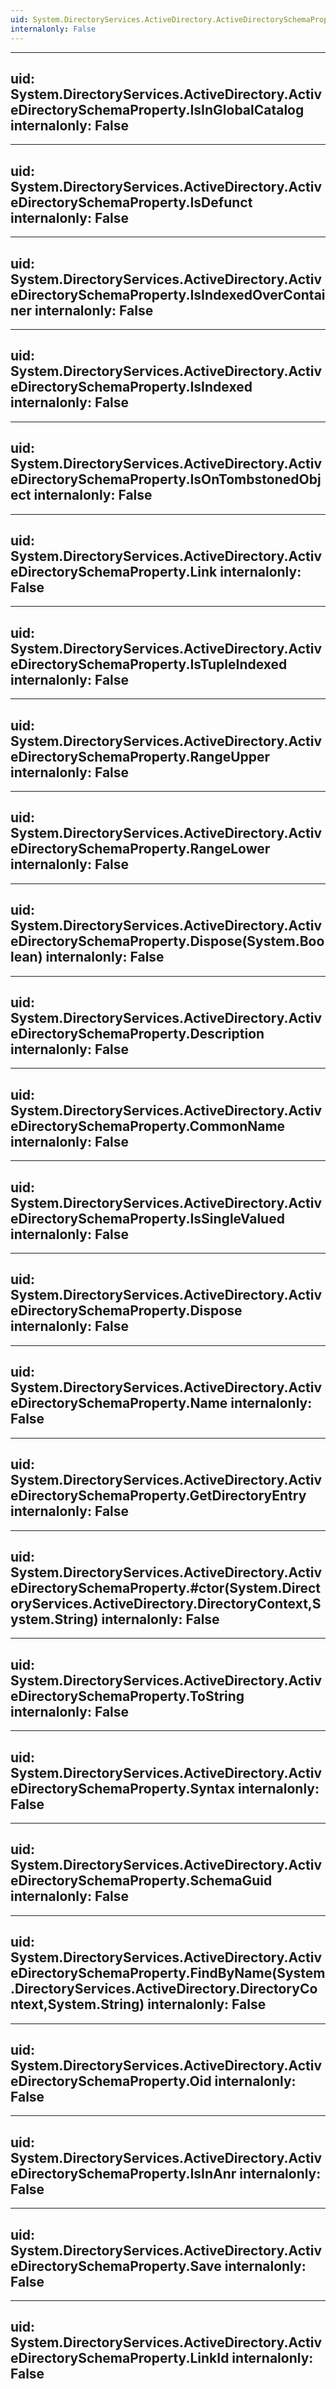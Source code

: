 ```yaml
---
uid: System.DirectoryServices.ActiveDirectory.ActiveDirectorySchemaProperty
internalonly: False
---
```


---
uid: System.DirectoryServices.ActiveDirectory.ActiveDirectorySchemaProperty.IsInGlobalCatalog
internalonly: False
---

---
uid: System.DirectoryServices.ActiveDirectory.ActiveDirectorySchemaProperty.IsDefunct
internalonly: False
---

---
uid: System.DirectoryServices.ActiveDirectory.ActiveDirectorySchemaProperty.IsIndexedOverContainer
internalonly: False
---

---
uid: System.DirectoryServices.ActiveDirectory.ActiveDirectorySchemaProperty.IsIndexed
internalonly: False
---

---
uid: System.DirectoryServices.ActiveDirectory.ActiveDirectorySchemaProperty.IsOnTombstonedObject
internalonly: False
---

---
uid: System.DirectoryServices.ActiveDirectory.ActiveDirectorySchemaProperty.Link
internalonly: False
---

---
uid: System.DirectoryServices.ActiveDirectory.ActiveDirectorySchemaProperty.IsTupleIndexed
internalonly: False
---

---
uid: System.DirectoryServices.ActiveDirectory.ActiveDirectorySchemaProperty.RangeUpper
internalonly: False
---

---
uid: System.DirectoryServices.ActiveDirectory.ActiveDirectorySchemaProperty.RangeLower
internalonly: False
---

---
uid: System.DirectoryServices.ActiveDirectory.ActiveDirectorySchemaProperty.Dispose(System.Boolean)
internalonly: False
---

---
uid: System.DirectoryServices.ActiveDirectory.ActiveDirectorySchemaProperty.Description
internalonly: False
---

---
uid: System.DirectoryServices.ActiveDirectory.ActiveDirectorySchemaProperty.CommonName
internalonly: False
---

---
uid: System.DirectoryServices.ActiveDirectory.ActiveDirectorySchemaProperty.IsSingleValued
internalonly: False
---

---
uid: System.DirectoryServices.ActiveDirectory.ActiveDirectorySchemaProperty.Dispose
internalonly: False
---

---
uid: System.DirectoryServices.ActiveDirectory.ActiveDirectorySchemaProperty.Name
internalonly: False
---

---
uid: System.DirectoryServices.ActiveDirectory.ActiveDirectorySchemaProperty.GetDirectoryEntry
internalonly: False
---

---
uid: System.DirectoryServices.ActiveDirectory.ActiveDirectorySchemaProperty.#ctor(System.DirectoryServices.ActiveDirectory.DirectoryContext,System.String)
internalonly: False
---

---
uid: System.DirectoryServices.ActiveDirectory.ActiveDirectorySchemaProperty.ToString
internalonly: False
---

---
uid: System.DirectoryServices.ActiveDirectory.ActiveDirectorySchemaProperty.Syntax
internalonly: False
---

---
uid: System.DirectoryServices.ActiveDirectory.ActiveDirectorySchemaProperty.SchemaGuid
internalonly: False
---

---
uid: System.DirectoryServices.ActiveDirectory.ActiveDirectorySchemaProperty.FindByName(System.DirectoryServices.ActiveDirectory.DirectoryContext,System.String)
internalonly: False
---

---
uid: System.DirectoryServices.ActiveDirectory.ActiveDirectorySchemaProperty.Oid
internalonly: False
---

---
uid: System.DirectoryServices.ActiveDirectory.ActiveDirectorySchemaProperty.IsInAnr
internalonly: False
---

---
uid: System.DirectoryServices.ActiveDirectory.ActiveDirectorySchemaProperty.Save
internalonly: False
---

---
uid: System.DirectoryServices.ActiveDirectory.ActiveDirectorySchemaProperty.LinkId
internalonly: False
---
